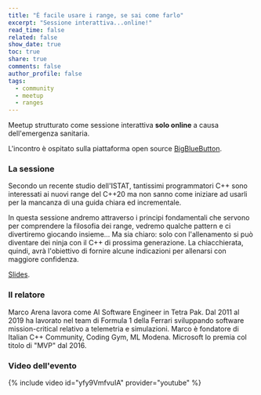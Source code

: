 ```yaml
---
title: "È facile usare i range, se sai come farlo"
excerpt: "Sessione interattiva...online!"
read_time: false
related: false
show_date: true
toc: true
share: true
comments: false
author_profile: false
tags:
  - community
  - meetup
  - ranges
---
```


Meetup strutturato come sessione interattiva **solo online** a causa dell'emergenza sanitaria.

L'incontro è ospitato sulla piattaforma open source [BigBlueButton](https://bigbluebutton.org/).

### La sessione

Secondo un recente studio dell'ISTAT, tantissimi programmatori C++ sono interessati ai nuovi range del C++20 ma non sanno come iniziare ad usarli per la mancanza di una guida chiara ed incrementale.

In questa sessione andremo attraverso i principi fondamentali che servono per comprendere la filosofia dei range, vedremo qualche pattern e ci divertiremo giocando insieme... Ma sia chiaro: solo con l'allenamento si può diventare dei ninja con il C++ di prossima generazione. La chiacchierata, quindi, avrà l'obiettivo di fornire alcune indicazioni per allenarsi con maggiore confidenza.

[Slides](https://conoscerelinux.org/wp-content/uploads/2021/06/Ranges-lite.pdf).

### Il relatore

Marco Arena lavora come AI Software Engineer in Tetra Pak. Dal 2011 al 2019 ha lavorato nel team di Formula 1 della Ferrari sviluppando software mission-critical relativo a telemetria e simulazioni. Marco è fondatore di Italian C++ Community, Coding Gym, ML Modena. Microsoft lo premia col titolo di "MVP" dal 2016.

### Video dell'evento

{% include video id="yfy9VmfvuIA" provider="youtube" %}